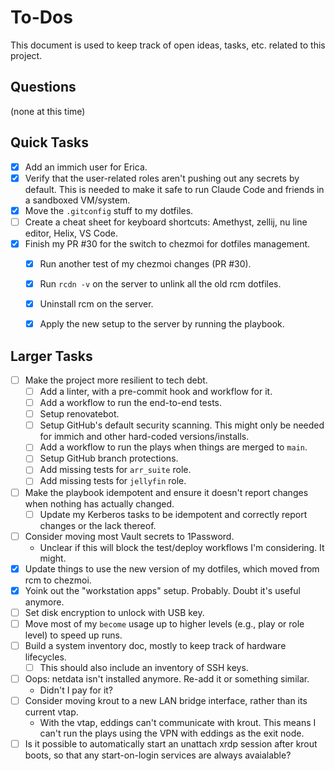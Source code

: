 # To-Dos

This document is used to keep track of open ideas, tasks, etc. related to this project.


## Questions

(none at this time)


## Quick Tasks

- [X] Add an immich user for Erica.
- [X] Verify that the user-related roles aren't pushing out any secrets by default.
      This is needed to make it safe to run Claude Code and friends in a sandboxed VM/system.
- [X] Move the `.gitconfig` stuff to my dotfiles.
- [ ] Create a cheat sheet for keyboard shortcuts: Amethyst, zellij, nu line editor, Helix, VS Code.
- [X] Finish my PR #30 for the switch to chezmoi for dotfiles management.
    - [X] Run another test of my chezmoi changes (PR #30).
    - [X] Run `rcdn -v` on the server to unlink all the old rcm dotfiles.
    - [X] Uninstall rcm on the server.
    - [X] Apply the new setup to the server by running the playbook.


## Larger Tasks

- [ ] Make the project more resilient to tech debt.
    - [ ] Add a linter, with a pre-commit hook and workflow for it.
    - [ ] Add a workflow to run the end-to-end tests.
    - [ ] Setup renovatebot.
    - [ ] Setup GitHub's default security scanning. This might only be needed for immich and other hard-coded versions/installs.
    - [ ] Add a workflow to run the plays when things are merged to `main`.
    - [ ] Setup GitHub branch protections.
    - [ ] Add missing tests for `arr_suite` role.
    - [ ] Add missing tests for `jellyfin` role.
- [ ] Make the playbook idempotent and ensure it doesn't report changes when nothing has actually changed.
    - [ ] Update my Kerberos tasks to be idempotent and correctly report changes or the lack thereof.
- [ ] Consider moving most Vault secrets to 1Password.
    - Unclear if this will block the test/deploy workflows I'm considering. It might.
- [X] Update things to use the new version of my dotfiles, which moved from rcm to chezmoi.
- [X] Yoink out the "workstation apps" setup. Probably. Doubt it's useful anymore.
- [ ] Set disk encryption to unlock with USB key.
- [ ] Move most of my `become` usage up to higher levels (e.g., play or role level) to speed up runs.
- [ ] Build a system inventory doc, mostly to keep track of hardware lifecycles.
    - [ ] This should also include an inventory of SSH keys.
- [ ] Oops: netdata isn't installed anymore. Re-add it or something similar.
    - Didn't I pay for it?
- [ ] Consider moving krout to a new LAN bridge interface, rather than its current vtap.
    - With the vtap, eddings can't communicate with krout.
      This means I can't run the plays using the VPN with eddings as the exit node.
- [ ] Is it possible to automatically start an unattach xrdp session after krout boots,
        so that any start-on-login services are always avaialable?
